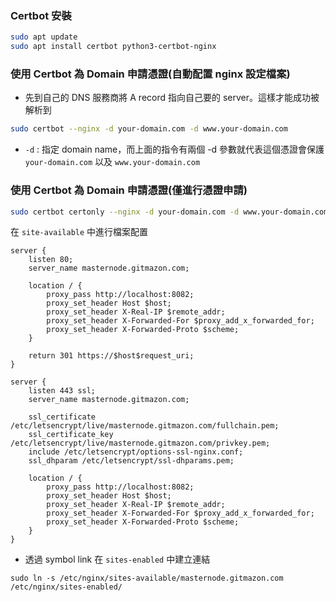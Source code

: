 
### Certbot 安裝

```sh
sudo apt update
sudo apt install certbot python3-certbot-nginx
```

### 使用 Certbot 為 Domain 申請憑證(自動配置 nginx 設定檔案)

- 先到自己的 DNS 服務商將 A record 指向自己要的 server。這樣才能成功被解析到

```sh
sudo certbot --nginx -d your-domain.com -d www.your-domain.com
```

- `-d` : 指定 domain name，而上面的指令有兩個 -d 參數就代表這個憑證會保護`your-domain.com` 以及 `www.your-domain.com`


### 使用 Certbot 為 Domain 申請憑證(僅進行憑證申請)

```sh
sudo certbot certonly --nginx -d your-domain.com -d www.your-domain.com
```

在 `site-available` 中進行檔案配置

```nginx
server {
    listen 80;
    server_name masternode.gitmazon.com;

    location / {
        proxy_pass http://localhost:8082;
        proxy_set_header Host $host;
        proxy_set_header X-Real-IP $remote_addr;
        proxy_set_header X-Forwarded-For $proxy_add_x_forwarded_for;
        proxy_set_header X-Forwarded-Proto $scheme;
    }

    return 301 https://$host$request_uri;
}

server {
    listen 443 ssl;
    server_name masternode.gitmazon.com;

    ssl_certificate /etc/letsencrypt/live/masternode.gitmazon.com/fullchain.pem;
    ssl_certificate_key /etc/letsencrypt/live/masternode.gitmazon.com/privkey.pem;
    include /etc/letsencrypt/options-ssl-nginx.conf;
    ssl_dhparam /etc/letsencrypt/ssl-dhparams.pem;

    location / {
        proxy_pass http://localhost:8082;
        proxy_set_header Host $host;
        proxy_set_header X-Real-IP $remote_addr;
        proxy_set_header X-Forwarded-For $proxy_add_x_forwarded_for;
        proxy_set_header X-Forwarded-Proto $scheme;
    }
}
```

- 透過 symbol link 在 `sites-enabled` 中建立連結

```
sudo ln -s /etc/nginx/sites-available/masternode.gitmazon.com /etc/nginx/sites-enabled/
```